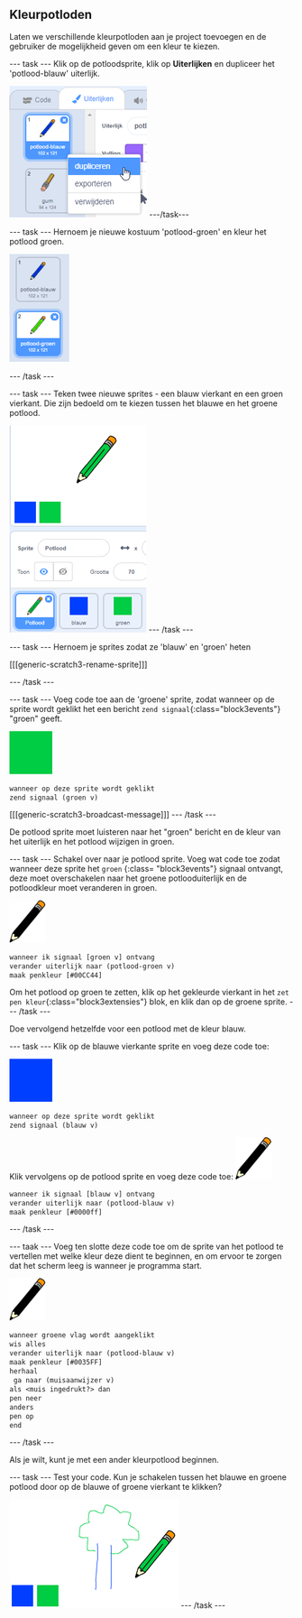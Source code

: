 ## Kleurpotloden

Laten we verschillende kleurpotloden aan je project toevoegen en de gebruiker de mogelijkheid geven om een kleur te kiezen.

\--- task \--- Klik op de potloodsprite, klik op **Uiterlijken** en dupliceer het 'potlood-blauw' uiterlijk.

![screenshot](images/paint-blue-duplicate.png) \---/task\---

\--- task \--- Hernoem je nieuwe kostuum 'potlood-groen' en kleur het potlood groen.

![screenshot](images/paint-pencil-green.png)

\--- /task \---

\--- task \--- Teken twee nieuwe sprites - een blauw vierkant en een groen vierkant. Die zijn bedoeld om te kiezen tussen het blauwe en het groene potlood.

![screenshot](images/paint-selectors.png) \--- /task \---

\--- task \--- Hernoem je sprites zodat ze 'blauw' en 'groen' heten

[[[generic-scratch3-rename-sprite]]]

\--- /task \---

\--- task \--- Voeg code toe aan de 'groene' sprite, zodat wanneer op de sprite wordt geklikt het een bericht `zend signaal`{:class="block3events"} "groen" geeft.

![groen vierkant](images/green_square.png)

```blocks3
wanneer op deze sprite wordt geklikt
zend signaal (groen v)
```

[[[generic-scratch3-broadcast-message]]] \--- /task \---

De potlood sprite moet luisteren naar het "groen" bericht en de kleur van het uiterlijk en het potlood wijzigen in groen.

\--- task \--- Schakel over naar je potlood sprite. Voeg wat code toe zodat wanneer deze sprite het `groen` {:class= "block3events"} signaal ontvangt, deze moet overschakelen naar het groene potlooduiterlijk en de potloodkleur moet veranderen in groen.

![potlood](images/pencil.png)

```blocks3
wanneer ik signaal [groen v] ontvang
verander uiterlijk naar (potlood-groen v)
maak penkleur [#00CC44]
```

Om het potlood op groen te zetten, klik op het gekleurde vierkant in het `zet pen kleur`{:class="block3extensies"} blok, en klik dan op de groene sprite. \--- /task \---

Doe vervolgend hetzelfde voor een potlood met de kleur blauw.

\--- task \--- Klik op de blauwe vierkante sprite en voeg deze code toe:

![blauw_vierkant](images/blue_square.png)

```blocks3
wanneer op deze sprite wordt geklikt
zend signaal (blauw v)
```

Klik vervolgens op de potlood sprite en voeg deze code toe: ![potlood](images/pencil.png)

```blocks3
wanneer ik signaal [blauw v] ontvang
verander uiterlijk naar (potlood-blauw v)
maak penkleur [#0000ff]
```

\--- /task \---

\--- taak \--- Voeg ten slotte deze code toe om de sprite van het potlood te vertellen met welke kleur deze dient te beginnen, en om ervoor te zorgen dat het scherm leeg is wanneer je programma start.

![potlood](images/pencil.png)

```blocks3
wanneer groene vlag wordt aangeklikt
wis alles
verander uiterlijk naar (potlood-blauw v)
maak penkleur [#0035FF]
herhaal
 ga naar (muisaanwijzer v)
als <muis ingedrukt?> dan
pen neer
anders
pen op
end
```

\--- /task \---

Als je wilt, kunt je met een ander kleurpotlood beginnen.

\--- task \--- Test your code. Kun je schakelen tussen het blauwe en groene potlood door op de blauwe of groene vierkant te klikken?

![screenshot](images/paint-pens-test.png) \--- /task \---